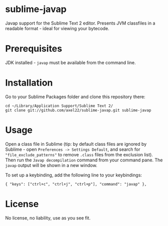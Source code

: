 sublime-javap
=============

Javap support for the Sublime Text 2 editor.
Presents JVM classfiles in a readable format - ideal for viewing your bytecode.


Prerequisites
=============

JDK installed - `javap` must be available from the command line.


Installation
============

Go to your Sublime Packages folder and clone this repository there:

    cd ~/Library/Application Support/Sublime Text 2/
    git clone git://github.com/axel22/sublime-javap.git sublime-javap

Usage
=====

Open a class file in Sublime (tip: by default class files are ignored by Sublime - open `Preferences -> Settings Default`, and search for `"file_exclude_patterns"` to remove `.class` files from the exclusion list). Then run the `Javap decompilation` command from your command pane.
The `javap` output will be shown in a new window.

To set up a keybinding, add the following line to your keybindings:

    { "keys": ["ctrl+c", "ctrl+j", "ctrl+p"], "command": "javap" },


License
=======

No license, no liability, use as you see fit.